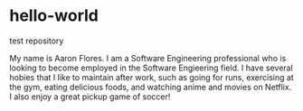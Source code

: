 # hello-world
test repository

My name is Aaron Flores. I am a Software Engineering professional who is looking to become employed in the Software Engieering field. 
I have several hobies that I like to maintain after work, such as going for runs, exercising at the gym, eating delicious foods, and watching anime and movies on Netflix. I also enjoy a great pickup game of soccer!
